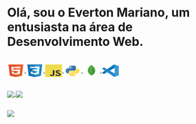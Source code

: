 # Olá, sou o Everton Mariano, um entusiasta na área de Desenvolvimento Web.

<!-- Linguagens -->
<div style="display: inline_block"><br />
  <a href="https://github.com/EvertonMariano">
    <img align="center" alt="HTML5" height="30" width="40" src="https://raw.githubusercontent.com/devicons/devicon/master/icons/html5/html5-original.svg">
    <img align="center" alt="CSS3" height="30" width="40" src="https://raw.githubusercontent.com/devicons/devicon/master/icons/css3/css3-original.svg">
    <img align="center" alt="Javascript" height="30" width="40" src="https://raw.githubusercontent.com/devicons/devicon/master/icons/javascript/javascript-original.svg">  
    <img align="center" alt="Python" height="30" width="40" src="https://raw.githubusercontent.com/devicons/devicon/master/icons/python/python-original.svg">
    <img align="center" alt="MongoDB" height="30" width="40" src="https://raw.githubusercontent.com/devicons/devicon/master/icons/mongodb/mongodb-original.svg">
    <img align="center" alt="Vscode" height="30" width="40" src="https://raw.githubusercontent.com/devicons/devicon/master/icons/vscode/vscode-original.svg">
  </a>
</div>

##

<!-- Gitstats -->
<div>
  <a href="https://github.com/EvertonMariano">
    <img align="center" height="135em" src="https://github-readme-stats.vercel.app/api?username=EvertonMariano&hide_title=true&show_icons=true&theme=tokyonight" />
    <img align="center" height="135em" src="https://github-readme-stats.vercel.app/api/top-langs/?username=EvertonMariano&layout=compact&theme=tokyonight" />
  </a>
</div>
 
##
  
<!-- Badges -->
  
<div style="display: inline_block">
  <a href="https://www.linkedin.com/in/everton-mariano-3aa74848"><img src="https://img.shields.io/badge/LinkedIn-0077B5?style=for-the-badge&logo=linkedin&logoColor=white" target="_blank"></a>
</div>

